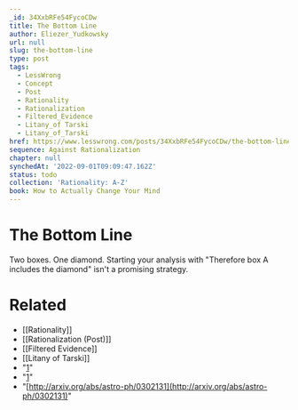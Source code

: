 ```yaml
---
_id: 34XxbRFe54FycoCDw
title: The Bottom Line
author: Eliezer_Yudkowsky
url: null
slug: the-bottom-line
type: post
tags:
  - LessWrong
  - Concept
  - Post
  - Rationality
  - Rationalization
  - Filtered_Evidence
  - Litany_of Tarski
  - Litany_of_Tarski
href: https://www.lesswrong.com/posts/34XxbRFe54FycoCDw/the-bottom-line
sequence: Against Rationalization
chapter: null
synchedAt: '2022-09-01T09:09:47.162Z'
status: todo
collection: 'Rationality: A-Z'
book: How to Actually Change Your Mind
---
```


# The Bottom Line
Two boxes. One diamond. Starting your analysis with "Therefore box A includes the diamond" isn't a promising strategy.


# Related

- [[Rationality]]
- [[Rationalization (Post)]]
- [[Filtered Evidence]]
- [[Litany of Tarski]]
- "[1](#fn1x27)"
- "[1](#fn1x27-bk)"
- "[http://arxiv.org/abs/astro-ph/0302131](http://arxiv.org/abs/astro-ph/0302131)"